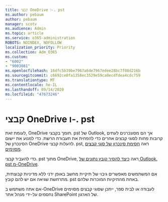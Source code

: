 ```yaml
---
title: קבצי OneDrive ו-. pst
ms.author: pebaum
author: pebaum
manager: scotv
ms.audience: Admin
ms.topic: article
ms.service: o365-administration
ROBOTS: NOINDEX, NOFOLLOW
localization_priority: Priority
ms.collection: Adm_O365
ms.custom:
- "6002"
- "9003081"
ms.openlocfilehash: 16dfc5b39be7967a6de7967edee28bc7f08d216b
ms.sourcegitcommit: c6692ce0fa1358ec3529e59ca0ecdfdea4cdc759
ms.translationtype: MT
ms.contentlocale: he-IL
ms.lasthandoff: 09/14/2020
ms.locfileid: "47673246"
---
```

# <a name="onedrive-and-pst-files"></a>קבצי OneDrive ו-. pst 

לעומת זאת, OneDrive תומך בקבצי. pst של Outlook, אך הם מסונכרנים לעתים קרובות פחות לסוגי קבצים אחרים כדי להפחית את תעבורת הרשת. כדי למנוע את יישום הסינכרון של OneDrive להעלות קבצי. pst, ראה [חסימת סינכרון של סוגי קבצים מסוימים](https://docs.microsoft.com/onedrive/block-file-types). 

כדי להעביר קבצי. pst מתוך OneDrive, ראה [כיצד להסיר קובץ נתונים של Outlook. pst מ-OneDrive](https://support.microsoft.com/office/how-to-remove-an-outlook-pst-data-file-from-onedrive-b6b9e522-59bd-40f7-949f-168d0aa9b38e). 

אם המשתמשים מאפשרים גיבוי של תיקיית מחשב באופן ידני ללא מדיניות קבוצתית, מתרחשת שגיאה אם יש להם קובץ. pst באחת מהתיקיות המוכרות שלהם.

אם אתה משתמש ב-OneDrive לעבודה או לבית ספר, ייתכן שסוגי קבצים מסוימים נחסמים על-ידי מנהל אתר SharePoint של הארגון.